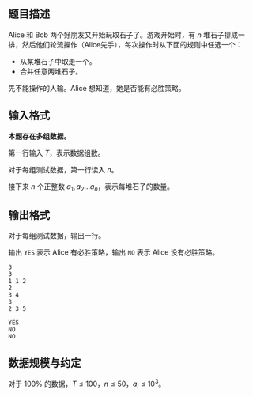 ## 题目描述

Alice 和 Bob 两个好朋友又开始玩取石子了。游戏开始时，有 $n$ 堆石子排成一排，然后他们轮流操作（Alice先手），每次操作时从下面的规则中任选一个：

- 从某堆石子中取走一个。
- 合并任意两堆石子。

先不能操作的人输。Alice 想知道，她是否能有必胜策略。

## 输入格式

**本题存在多组数据。**

第一行输入 $T$，表示数据组数。

对于每组测试数据，第一行读入 $n$。

接下来 $n$ 个正整数 $a_1,a_2\dots a_n$，表示每堆石子的数量。

## 输出格式

对于每组测试数据，输出一行。

输出 `YES` 表示 Alice 有必胜策略，输出 `NO` 表示 Alice 没有必胜策略。

```input1
3
3
1 1 2
2
3 4
3
2 3 5
```

```output1
YES
NO
NO
```

## 数据规模与约定

对于 $100\%$ 的数据，$T\le100$，$n\le50$，$a_i\le10^3$。